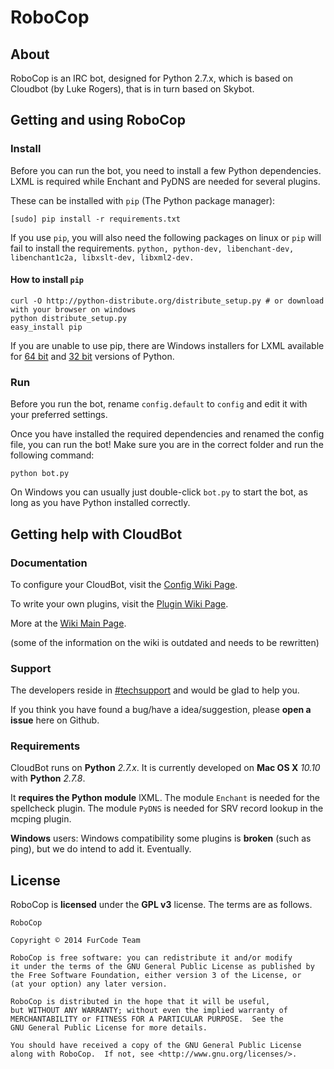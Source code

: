 # RoboCop

## About

RoboCop is an IRC bot, designed for Python 2.7.x, which is based on Cloudbot (by Luke Rogers), that is in turn based on Skybot.

## Getting and using RoboCop

### Install

Before you can run the bot, you need to install a few Python dependencies. LXML is required while Enchant and PyDNS are needed for several plugins.


These can be installed with `pip` (The Python package manager):

    [sudo] pip install -r requirements.txt
    
If you use `pip`, you will also need the following packages on linux or `pip` will fail to install the requirements.
   ```python, python-dev, libenchant-dev, libenchant1c2a, libxslt-dev, libxml2-dev.```

#### How to install `pip`

    curl -O http://python-distribute.org/distribute_setup.py # or download with your browser on windows
    python distribute_setup.py
    easy_install pip
    
If you are unable to use pip, there are Windows installers for LXML available for [64 bit](https://pypi.python.org/packages/2.7/l/lxml/lxml-2.3.win-amd64-py2.7.exe) and [32 bit](https://pypi.python.org/packages/2.7/l/lxml/lxml-2.3.win32-py2.7.exe) versions of Python.

### Run

Before you run the bot, rename `config.default` to `config` and edit it with your preferred settings.

Once you have installed the required dependencies and renamed the config file, you can run the bot! Make sure you are in the correct folder and run the following command:

`python bot.py`

On Windows you can usually just double-click `bot.py` to start the bot, as long as you have Python installed correctly.

## Getting help with CloudBot

### Documentation

To configure your CloudBot, visit the [Config Wiki Page](http://git.io/cloudbotircconfig).

To write your own plugins, visit the [Plugin Wiki Page](http://git.io/cloudbotircplugins).

More at the [Wiki Main Page](http://git.io/cloudbotircwiki).

(some of the information on the wiki is outdated and needs to be rewritten)

### Support

The developers reside in [#techsupport](irc://irc.snoonet.org/techsupport) and would be glad to help you.

If you think you have found a bug/have a idea/suggestion, please **open a issue** here on Github.

### Requirements

CloudBot runs on **Python** *2.7.x*. It is currently developed on **Mac OS X** *10.10* with **Python** *2.7.8*.

It **requires the Python module** lXML.
The module `Enchant` is needed for the spellcheck plugin.
The module `PyDNS` is needed for SRV record lookup in the mcping plugin.

**Windows** users: Windows compatibility some plugins is **broken** (such as ping), but we do intend to add it. Eventually.

## License

RoboCop is **licensed** under the **GPL v3** license. The terms are as follows.

    RoboCop

    Copyright © 2014 FurCode Team

    RoboCop is free software: you can redistribute it and/or modify
    it under the terms of the GNU General Public License as published by
    the Free Software Foundation, either version 3 of the License, or
    (at your option) any later version.

    RoboCop is distributed in the hope that it will be useful,
    but WITHOUT ANY WARRANTY; without even the implied warranty of
    MERCHANTABILITY or FITNESS FOR A PARTICULAR PURPOSE.  See the
    GNU General Public License for more details.

    You should have received a copy of the GNU General Public License
    along with RoboCop.  If not, see <http://www.gnu.org/licenses/>.
